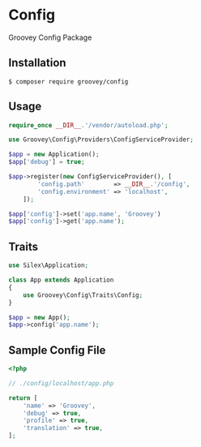 # Config

Groovey Config Package

## Installation

    $ composer require groovey/config

## Usage

```php
require_once __DIR__.'/vendor/autoload.php';

use Groovey\Config\Providers\ConfigServiceProvider;

$app = new Application();
$app['debug'] = true;

$app->register(new ConfigServiceProvider(), [
        'config.path'        => __DIR__.'/config',
        'config.environment' => 'localhost',
    ]);

$app['config']->set('app.name', 'Groovey')
$app['config']->get('app.name');
```

## Traits

```php
use Silex\Application;

class App extends Application
{
    use Groovey\Config\Traits\Config;
}

$app = new App();
$app->config('app.name');
```

## Sample Config File

```php
<?php

// ./config/localhost/app.php

return [
    'name' => 'Groovey',
    'debug' => true,
    'profile' => true,
    'translation' => true,
];
```
